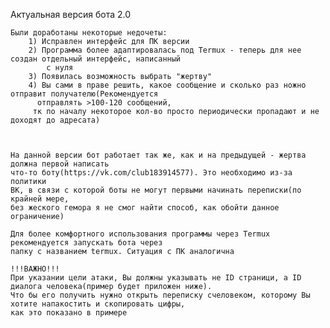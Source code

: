    Актуальная версия бота 2.0

    Были доработаны некоторые недочеты:
        1) Исправлен интерфейс для ПК версии
        2) Программа более адаптировалась под Termux - теперь для нее создан отдельный интерфейс, написанный
            с нуля
        3) Появилась возможность выбрать "жертву"
        4) Вы сами в праве решить, какое сообщение и сколько раз ножно отправит получателю(Рекомендуется
          отправлять >100-120 сообщений,
         тк по началу некоторое кол-во просто периодически пропадают и не доходят до адресата)



    На данной версии бот работает так же, как и на предыдущей - жертва должна первой написать
    что-то боту(https://vk.com/club183914577). Это необходимо из-за политики
    ВК, в связи с которой боты не могут первыми начинать переписки(по крайней мере,
    без жеского гемора я не смог найти способ, как обойти данное ограничение)

    Для более комфортного использования программы через Termux рекомендуется запускать бота через
    папку с названием termux. Ситуация с ПК аналогична

    !!!ВАЖНО!!!
    При указании цели атаки, Вы должны указывать не ID страници, а ID диалога человека(пример будет приложен ниже).
    Что бы его получить нужно открыть переписку счеловеком, которому Вы хотите напакостить и скопировать цифры,
    как это показано в примере
    

